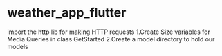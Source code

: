 # weather_app_flutter

import the http lib for making HTTP requests
1.Create Size variables for Media Queries in class GetStarted
2.Create a model directory to hold our models
